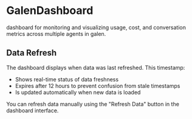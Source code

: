 # GalenDashboard
dashboard for monitoring and visualizing usage, cost, and conversation metrics across multiple agents in galen.

## Data Refresh

The dashboard displays when data was last refreshed. This timestamp:
- Shows real-time status of data freshness
- Expires after 12 hours to prevent confusion from stale timestamps
- Is updated automatically when new data is loaded

You can refresh data manually using the "Refresh Data" button in the dashboard interface.
